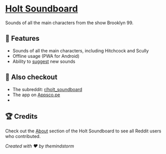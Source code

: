 # [Holt Soundboard](http://holt-soundboard.github.io/)

Sounds of all the main characters from the show Brooklyn 99.

## :rocket: Features

- Sounds of all the main characters, including Hitchcock and Scully
- Offline usage (PWA for Android)
- Ability to [suggest](https://holt-soundboard.github.io/suggest) new sounds

## :bookmark: Also checkout

- The subreddit: [r/holt_soundboard](http://reddit.com/r/holt_soundboard/)
- The app on [Appsco.pe](http://appsco.pe/app/holtsoundboard)
- 

## :trophy: Credits

Check out the [About](https://holt-soundboard.github.io/about) section of the Holt Soundboard to see all Reddit users who contributed.

*Created with :heart: by themindstorm*
